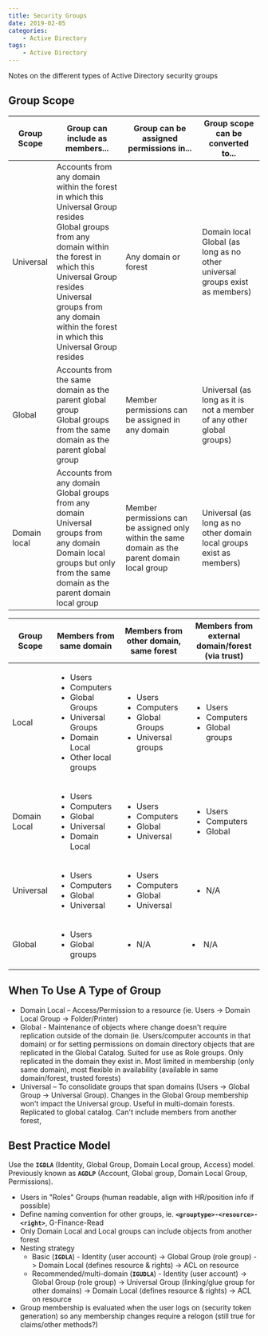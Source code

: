 ```yaml
---
title: Security Groups
date: 2019-02-05
categories:
    - Active Directory
tags:
    - Active Directory
---
```


Notes on the different types of Active Directory security groups

## Group Scope

| Group Scope | Group can include as members... | Group can be assigned permissions in... | Group scope can be converted to...|
|---|---|---|---|
| Universal | Accounts from any domain within the forest in which this Universal Group resides<br>Global groups from any domain within the forest in which this Universal Group resides<br>Universal groups from any domain within the forest in which this Universal Group resides | Any domain or forest | Domain local<br>Global (as long as no other universal groups exist as members) |
| Global | Accounts from the same domain as the parent global group<br>Global groups from the same domain as the parent global group | Member permissions can be assigned in any domain | Universal (as long as it is not a member of any other global groups)|
Domain local | Accounts from any domain<br>Global groups from any domain<br>Universal groups from any domain<br>Domain local groups but only from the same domain as the parent domain local group | Member permissions can be assigned only within the same domain as the parent domain local group | Universal (as long as no other domain local groups exist as members)|

| Group Scope | Members from same domain | Members from other domain, same forest | Members from external domain/forest (via trust) |
|---|---|---|---|
| Local | <ul><li>Users</li><li>Computers</li><li>Global Groups</li><li>Universal Groups</li><li>Domain Local</li><li>Other local groups</li></ul> | <ul><li>Users</li><li>Computers</li><li>Global Groups</li><li>Universal groups</li></ul> | <ul><li>Users</li><li>Computers</li><li>Global groups</li></ul> |
| Domain Local | <ul><li>Users</li><li>Computers</li><li>Global</li><li>Universal</li><li>Domain Local</li></ul> | <ul><li>Users</li><li>Computers</li><li>Global</li><li>Universal</li></ul> | <ul><li>Users</li><li>Computers</li><li>Global</li></ul> |
| Universal | <ul><li>Users</li><li>Computers</li><li>Global</li><li>Universal</li></ul> | <ul><li>Users</li><li>Computers</li><li>Global</li><li>Universal</li></ul> | <ul><li>N/A</li></ul> |
| Global | <ul><li>Users</li><li>Global groups</li></ul> | <ul><li>N/A</li></ul> | <li>N/A</li></ul> |

## When To Use A Type of Group

* Domain Local – Access/Permission to a resource (ie. Users -> Domain Local Group -> Folder/Printer)
* Global - Maintenance of objects where change doesn't require replication outside of the domain (ie. Users/computer accounts in that domain) or for setting permissions on domain directory objects that are replicated in the Global Catalog.  Suited for use as Role groups.  Only replicated in the domain they exist in.  Most limited in membership (only same domain), most flexible in availability (available in same domain/forest, trusted forests)
* Universal – To consolidate groups that span domains (Users -> Global Group -> Universal Group).  Changes in the Global Group membership won't impact the Universal group.  Useful in multi-domain forests.  Replicated to global catalog.  Can't include members from another forest,

## Best Practice Model

Use the **`IGDLA`** (Identity, Global Group, Domain Local group, Access) model.  Previously known as **`AGDLP`** (Account, Global group, Domain Local Group, Permissions).

* Users in "Roles" Groups (human readable, align with HR/position info if possible)
* Define naming convention for other groups, ie. **`<grouptype>-<resource>-<right>`**, G-Finance-Read
* Only Domain Local and Local groups can include objects from another forest
* Nesting strategy
    * Basic (**`IGDLA`**) - Identity (user account) -> Global Group (role group) -> Domain Local (defines resource & rights) -> ACL on resource
    * Recommended/multi-domain (**`IGUDLA`**) - Identity (user account) -> Global Group (role group) -> Universal Group (linking/glue group for other domains) -> Domain Local (defines resource & rights) -> ACL on resource
* Group membership is evaluated when the user logs on (security token generation) so any membership changes require a relogon (still true for claims/other methods?)